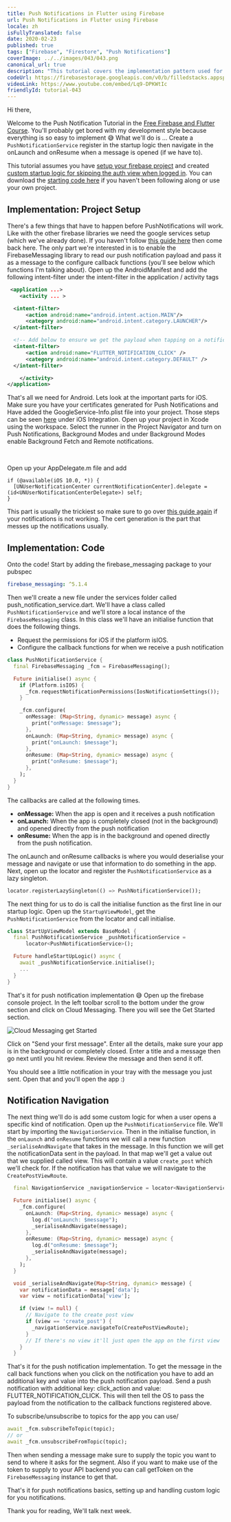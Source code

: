 ```yaml
---
title: Push Notifications in Flutter using Firebase
url: Push Notifications in Flutter using Firebase
locale: zh
isFullyTranslated: false
date: 2020-02-23
published: true
tags: ["Firebase", "Firestore", "Push Notifications"]
coverImage: ../../images/043/043.png
canonical_url: true
description: "This tutorial covers the implementation pattern used for Push Notifications in the FilledStacks development team."
codeUrl: https://firebasestorage.googleapis.com/v0/b/filledstacks.appspot.com/o/tutorials%2F043%2F043-starting.zip?alt=media&token=7e120aa3-68be-43b8-a1f6-dfb1171900c3
videoLink: https://www.youtube.com/embed/Lq9-DPKWtIc
friendlyId: tutorial-043
---
```


Hi there,

Welcome to the Push Notification Tutorial in the [Free Firebase and Flutter Course](https://www.youtube.com/playlist?list=PLdTodMosi-Bzj6RIC2wGIkAxKtXPxDtca). You'll probably get bored with my development style because everything is so easy to implement 😅 What we'll do is ... Create a `PushNotificationService` register in the startup logic then navigate in the onLaunch and onResume when a message is opened (if we have to).

This tutorial assumes you have [setup your firebase project](https://youtu.be/tKET5s_Vu-c) and created [custom startup logic for skipping the auth view when logged in](https://youtu.be/d6FaV7cp_YE). You can download the [starting code here](https://firebasestorage.googleapis.com/v0/b/filledstacks.appspot.com/o/tutorials%2F043%2F043-starting.zip?alt=media&token=7e120aa3-68be-43b8-a1f6-dfb1171900c3) if you haven't been following along or use your own project.

## Implementation: Project Setup

There's a few things that have to happen before PushNotifications will work. Like with the other firebase libraries we need the google services setup (which we've already done). If you haven't follow [this guide here](https://pub.dev/packages/firebase_messaging) then come back here. The only part we're interested in is to enable the FirebaseMessaging library to read our push notification payload and pass it as a message to the configure callback functions (you'll see below which functions I'm talking about). Open up the AndroidManifest and add the following intent-filter under the intent-filter in the application / activity tags

```xml
 <application ...>
    <activity ... >

  <intent-filter>
      <action android:name="android.intent.action.MAIN"/>
      <category android:name="android.intent.category.LAUNCHER"/>
  </intent-filter>

  <!-- Add below to ensure we get the payload when tapping on a notification -->
  <intent-filter>
      <action android:name="FLUTTER_NOTIFICATION_CLICK" />
      <category android:name="android.intent.category.DEFAULT" />
  </intent-filter>

    </activity>
</application>
```

That's all we need for Android. Lets look at the important parts for iOS. Make sure you have your certificates generated for Push Notifications and Have added the GoogleService-Info.plist file into your project. Those steps can be seen [here](https://pub.dev/packages/firebase_messaging) under iOS Integration. Open up your project in Xcode using the workspace. Select the runner in the Project Navigator and turn on Push Notifications, Background Modes and under Background Modes enable Background Fetch and Remote notifications.

<br/>

Open up your AppDelegate.m file and add

```objc
if (@available(iOS 10.0, *)) {
  [UNUserNotificationCenter currentNotificationCenter].delegate = (id<UNUserNotificationCenterDelegate>) self;
}
```

This part is usually the trickiest so make sure to go over [this guide again](https://pub.dev/packages/firebase_messaging) if your notifications is not working. The cert generation is the part that messes up the notifications usually.

## Implementation: Code

Onto the code! Start by adding the firebase_messaging package to your pubspec

```yaml
firebase_messaging: ^5.1.4
```

Then we'll create a new file under the services folder called push_notification_service.dart. We'll have a class called `PushNotificationService` and we'll store a local instance of the `FirebaseMessaging` class. In this class we'll have an initialise function that does the following things.

- Request the permissions for iOS if the platform isIOS.
- Configure the callback functions for when we receive a push notification

```dart
class PushNotificationService {
  final FirebaseMessaging _fcm = FirebaseMessaging();

  Future initialise() async {
    if (Platform.isIOS) {
      _fcm.requestNotificationPermissions(IosNotificationSettings());
    }

    _fcm.configure(
      onMessage: (Map<String, dynamic> message) async {
        print("onMessage: $message");
      },
      onLaunch: (Map<String, dynamic> message) async {
        print("onLaunch: $message");
      },
      onResume: (Map<String, dynamic> message) async {
        print("onResume: $message");
      },
    );
  }
}
```

The callbacks are called at the following times.

- **onMessage:** When the app is open and it receives a push notification
- **onLaunch:** When the app is completely closed (not in the background) and opened directly from the push notification
- **onResume:** When the app is in the background and opened directly from the push notification.

The onLaunch and onResume callbacks is where you would deserialise your message and navigate or use that information to do something in the app. Next, open up the locator and register the `PushNotificationService` as a lazy singleton.

```dart
locator.registerLazySingleton(() => PushNotificationService());
```

The next thing for us to do is call the initialise function as the first line in our startup logic. Open up the `StartupViewModel`, get the `PushNotificationService` from the locator and call initialise.

```dart
class StartUpViewModel extends BaseModel {
  final PushNotificationService _pushNotificationService =
      locator<PushNotificationService>();

  Future handleStartUpLogic() async {
    await _pushNotificationService.initialise();
    ...
  }
}
```

That's it for push notification implementation 😅 Open up the firebase console project. In the left toolbar scroll to the bottom under the grow section and click on Cloud Messaging. There you will see the Get Started section.

![Cloud Messaging get Started](../../images/043/043-cloud-message-get-started.png)

Click on "Send your first message". Enter all the details, make sure your app is in the background or completely closed. Enter a title and a message then go next until you hit review. Review the message and then send it off.

You should see a little notification in your tray with the message you just sent. Open that and you'll open the app :)

## Notification Navigation

The next thing we'll do is add some custom logic for when a user opens a specific kind of notification. Open up the `PushNotificationService` file. We'll start by importing the `NavigationService`. Then in the initialise function, in the `onLaunch` and `onResume` functions we will call a new function `_serialiseAndNavigate` that takes in the message. In this function we will get the notificationData sent in the payload. In that map we'll get a value out that we supplied called view. This will contain a value `create_post` which we'll check for. If the notification has that value we will navigate to the `CreatePostViewRoute`.

```dart
  final NavigationService _navigationService = locator<NavigationService>();

  Future initialise() async {
    _fcm.configure(
      onLaunch: (Map<String, dynamic> message) async {
        log.d("onLaunch: $message");
        _serialiseAndNavigate(message);
      },
      onResume: (Map<String, dynamic> message) async {
        log.d("onResume: $message");
        _serialiseAndNavigate(message);
      },
    );
  }

  void _serialiseAndNavigate(Map<String, dynamic> message) {
    var notificationData = message['data'];
    var view = notificationData['view'];

    if (view != null) {
      // Navigate to the create post view
      if (view == 'create_post') {
        _navigationService.navigateTo(CreatePostViewRoute);
      }
      // If there's no view it'll just open the app on the first view
    }
  }
```

That's it for the push notification implementation. To get the message in the call back functions when you click on the notification you have to add an additional key and value into the push notification payload. Send a push notification with additional key: click_action and value: FLUTTER_NOTIFICATION_CLICK. This will then tell the OS to pass the payload from the notification to the callback functions registered above.

To subscribe/unsubscribe to topics for the app you can use/

```dart
await _fcm.subscribeToTopic(topic);
// or
await _fcm.unsubscribeFromTopic(topic);
```

Then when sending a message make sure to supply the topic you want to send to where it asks for the segment. Also if you want to make use of the token to supply to your API backend you can call getToken on the `FirebaseMessaging` instance to get that.

That's it for push notifications basics, setting up and handling custom logic for you notifications.

Thank you for reading, We'll talk next week.
